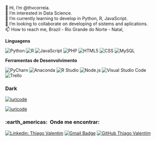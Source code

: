 👋 Hi, I’m @thvcorreia. <br>
👀 I’m interested in Data Science. <br>
🌱 I’m currently learning to develop in Python, R, JavaScript.<br>
💞️ I’m looking to collaborate on developing of sistems and aplications.<br>
📫 How to reach me, Brazil - Rio Grande do Norte - Natal, <br>

**Linguagens**

  ![Python](https://img.shields.io/badge/Python-333333?style=flat&logo=python&logoColor=white)
  ![R](https://img.shields.io/badge/R-333333?style=flat&logo=R&logoColor=white)
  ![JavaScript](https://img.shields.io/badge/-JavaScript-333333?style=flat&logo=javascript&logoColor=white)
  ![PHP](https://img.shields.io/badge/PHP-333333?style=flat&logo=php&logoColor=white)
  ![HTML5](https://img.shields.io/badge/-HTML5-333333?style=flat&logo=HTML5&logoColor=white)
  ![CSS](https://img.shields.io/badge/-CSS-333333?style=flat&logo=CSS3&logoColor=white)
  ![MySQL](https://img.shields.io/badge/-MySQL-333333?style=flat&logo=mysql&logoColor=white)

**Ferramentas de Desenvolvimento**

  ![PyCharn](https://img.shields.io/badge/-PyCharn-333333?style=flat&logo=pycharm&logoColor=white)
  ![Anaconda](https://img.shields.io/badge/-Anaconda-333333?style=flat&logo=anaconda&logoColor=white)
  ![R Studio](https://img.shields.io/badge/-R_Studio-333333?style=flat&logo=rstudio&logoColor=white)
  ![Node.js](https://img.shields.io/badge/-Node.js-333333?style=flat&logo=nodedotjs&logoColor=white)
  ![Visual Studio Code](https://img.shields.io/badge/-Visual%20Studio%20Code-333333?style=flat&logo=visual-studio-code&logoColor=white)
  ![Trello](https://img.shields.io/badge/-Trello-333333?style=flat&logo=trello&logoColor=white)
<!---
thvcorreia/thvcorreia is a ✨ special ✨ repository because its `README.md` (this file) appears on your GitHub profile.
You can click the Preview link to take a look at your changes.
--->
### Dark
[![iuricode](https://github-readme-stats.vercel.app/api?username=thvcorreia&theme=dark)](https://github.com/thvcorreia/)

[![iuricode](https://github-readme-stats.vercel.app/api/top-langs/?username=thvcorreia&hide=html&layout=compact&theme=dark)](https://github.com/thvcorreia/)

<h3> :earth_americas: &nbsp;Onde me encontrar: </h3> 

[![Linkedin: Thiago Valentim](https://img.shields.io/badge/-ThiagoValentim-333333?style=flat-square&logo=Linkedin&logoColor=white&link=https://www.linkedin.com/in/thiago-valentim-correia-5331691b5/)](https://www.linkedin.com/in/thiago-valentim-correia-5331691b5/)
[![Gmail Badge](https://img.shields.io/badge/-thvcorreia@hotmail.com-333333?style=flat-square&logo=Gmail&logoColor=white&link=mailto:thvcorreia@hotmail.com)](mailto:thvcorreia@hotmail.com)
[![GitHub Thiago Valentim](https://img.shields.io/github/followers/thvcorreia?label=follow&style=social&logoColor=black)](https://github.com/thvcorreia)

